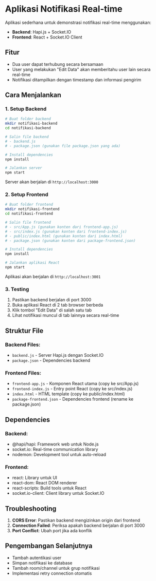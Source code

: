 # Aplikasi Notifikasi Real-time

Aplikasi sederhana untuk demonstrasi notifikasi real-time menggunakan:
- **Backend**: Hapi.js + Socket.IO
- **Frontend**: React + Socket.IO Client

## Fitur
- Dua user dapat terhubung secara bersamaan
- User yang melakukan "Edit Data" akan memberitahu user lain secara real-time
- Notifikasi ditampilkan dengan timestamp dan informasi pengirim

## Cara Menjalankan

### 1. Setup Backend

```bash
# Buat folder backend
mkdir notifikasi-backend
cd notifikasi-backend

# Salin file backend
# - backend.js
# - package.json (gunakan file package.json yang ada)

# Install dependencies
npm install

# Jalankan server
npm start
```

Server akan berjalan di `http://localhost:3000`

### 2. Setup Frontend

```bash
# Buat folder frontend
mkdir notifikasi-frontend
cd notifikasi-frontend

# Salin file frontend
# - src/App.js (gunakan konten dari frontend-app.js)
# - src/index.js (gunakan konten dari frontend-index.js)
# - public/index.html (gunakan konten dari index.html)
# - package.json (gunakan konten dari package-frontend.json)

# Install dependencies
npm install

# Jalankan aplikasi React
npm start
```

Aplikasi akan berjalan di `http://localhost:3001`

### 3. Testing

1. Pastikan backend berjalan di port 3000
2. Buka aplikasi React di 2 tab browser berbeda
3. Klik tombol "Edit Data" di salah satu tab
4. Lihat notifikasi muncul di tab lainnya secara real-time

## Struktur File

### Backend Files:
- `backend.js` - Server Hapi.js dengan Socket.IO
- `package.json` - Dependencies backend

### Frontend Files:
- `frontend-app.js` - Komponen React utama (copy ke src/App.js)
- `frontend-index.js` - Entry point React (copy ke src/index.js)
- `index.html` - HTML template (copy ke public/index.html)
- `package-frontend.json` - Dependencies frontend (rename ke package.json)

## Dependencies

### Backend:
- @hapi/hapi: Framework web untuk Node.js
- socket.io: Real-time communication library
- nodemon: Development tool untuk auto-reload

### Frontend:
- react: Library untuk UI
- react-dom: React DOM renderer
- react-scripts: Build tools untuk React
- socket.io-client: Client library untuk Socket.IO

## Troubleshooting

1. **CORS Error**: Pastikan backend mengizinkan origin dari frontend
2. **Connection Failed**: Periksa apakah backend berjalan di port 3000
3. **Port Conflict**: Ubah port jika ada konflik

## Pengembangan Selanjutnya

- Tambah autentikasi user
- Simpan notifikasi ke database
- Tambah room/channel untuk grup notifikasi
- Implementasi retry connection otomatis
